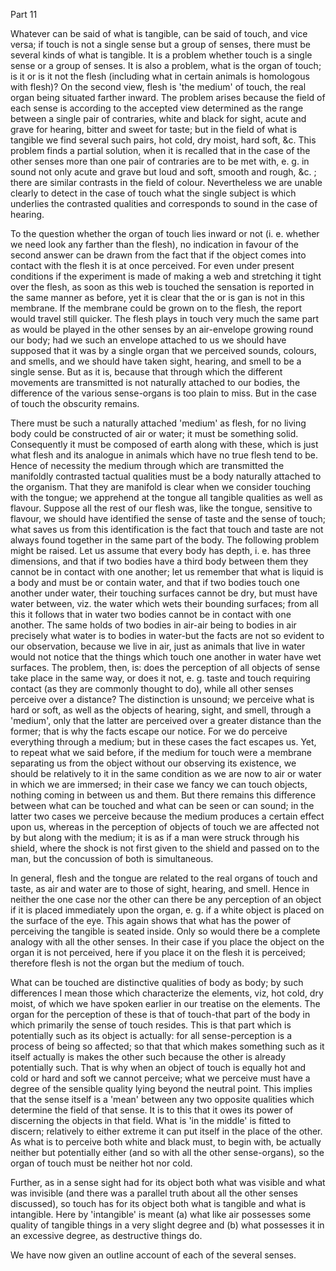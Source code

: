 Part 11

Whatever can be said of what is tangible, can be said of touch, and vice versa; if touch is not a single sense but a group of senses, there must be several kinds of what is tangible.
It is a problem whether touch is a single sense or a group of senses.
It is also a problem, what is the organ of touch; is it or is it not the flesh (including what in certain animals is homologous with flesh)? On the second view, flesh is 'the medium' of touch, the real organ being situated farther inward.
The problem arises because the field of each sense is according to the accepted view determined as the range between a single pair of contraries, white and black for sight, acute and grave for hearing, bitter and sweet for taste; but in the field of what is tangible we find several such pairs, hot cold, dry moist, hard soft, &c.
This problem finds a partial solution, when it is recalled that in the case of the other senses more than one pair of contraries are to be met with, e.
g.
in sound not only acute and grave but loud and soft, smooth and rough, &c.
; there are similar contrasts in the field of colour.
Nevertheless we are unable clearly to detect in the case of touch what the single subject is which underlies the contrasted qualities and corresponds to sound in the case of hearing.

To the question whether the organ of touch lies inward or not (i.
e.
whether we need look any farther than the flesh), no indication in favour of the second answer can be drawn from the fact that if the object comes into contact with the flesh it is at once perceived.
For even under present conditions if the experiment is made of making a web and stretching it tight over the flesh, as soon as this web is touched the sensation is reported in the same manner as before, yet it is clear that the or is gan is not in this membrane.
If the membrane could be grown on to the flesh, the report would travel still quicker.
The flesh plays in touch very much the same part as would be played in the other senses by an air-envelope growing round our body; had we such an envelope attached to us we should have supposed that it was by a single organ that we perceived sounds, colours, and smells, and we should have taken sight, hearing, and smell to be a single sense.
But as it is, because that through which the different movements are transmitted is not naturally attached to our bodies, the difference of the various sense-organs is too plain to miss.
But in the case of touch the obscurity remains.

There must be such a naturally attached 'medium' as flesh, for no living body could be constructed of air or water; it must be something solid.
Consequently it must be composed of earth along with these, which is just what flesh and its analogue in animals which have no true flesh tend to be.
Hence of necessity the medium through which are transmitted the manifoldly contrasted tactual qualities must be a body naturally attached to the organism.
That they are manifold is clear when we consider touching with the tongue; we apprehend at the tongue all tangible qualities as well as flavour.
Suppose all the rest of our flesh was, like the tongue, sensitive to flavour, we should have identified the sense of taste and the sense of touch; what saves us from this identification is the fact that touch and taste are not always found together in the same part of the body.
The following problem might be raised.
Let us assume that every body has depth, i.
e.
has three dimensions, and that if two bodies have a third body between them they cannot be in contact with one another; let us remember that what is liquid is a body and must be or contain water, and that if two bodies touch one another under water, their touching surfaces cannot be dry, but must have water between, viz.
the water which wets their bounding surfaces; from all this it follows that in water two bodies cannot be in contact with one another.
The same holds of two bodies in air-air being to bodies in air precisely what water is to bodies in water-but the facts are not so evident to our observation, because we live in air, just as animals that live in water would not notice that the things which touch one another in water have wet surfaces.
The problem, then, is: does the perception of all objects of sense take place in the same way, or does it not, e.
g.
taste and touch requiring contact (as they are commonly thought to do), while all other senses perceive over a distance? The distinction is unsound; we perceive what is hard or soft, as well as the objects of hearing, sight, and smell, through a 'medium', only that the latter are perceived over a greater distance than the former; that is why the facts escape our notice.
For we do perceive everything through a medium; but in these cases the fact escapes us.
Yet, to repeat what we said before, if the medium for touch were a membrane separating us from the object without our observing its existence, we should be relatively to it in the same condition as we are now to air or water in which we are immersed; in their case we fancy we can touch objects, nothing coming in between us and them.
But there remains this difference between what can be touched and what can be seen or can sound; in the latter two cases we perceive because the medium produces a certain effect upon us, whereas in the perception of objects of touch we are affected not by but along with the medium; it is as if a man were struck through his shield, where the shock is not first given to the shield and passed on to the man, but the concussion of both is simultaneous.

In general, flesh and the tongue are related to the real organs of touch and taste, as air and water are to those of sight, hearing, and smell.
Hence in neither the one case nor the other can there be any perception of an object if it is placed immediately upon the organ, e.
g.
if a white object is placed on the surface of the eye.
This again shows that what has the power of perceiving the tangible is seated inside.
Only so would there be a complete analogy with all the other senses.
In their case if you place the object on the organ it is not perceived, here if you place it on the flesh it is perceived; therefore flesh is not the organ but the medium of touch.

What can be touched are distinctive qualities of body as body; by such differences I mean those which characterize the elements, viz, hot cold, dry moist, of which we have spoken earlier in our treatise on the elements.
The organ for the perception of these is that of touch-that part of the body in which primarily the sense of touch resides.
This is that part which is potentially such as its object is actually: for all sense-perception is a process of being so affected; so that that which makes something such as it itself actually is makes the other such because the other is already potentially such.
That is why when an object of touch is equally hot and cold or hard and soft we cannot perceive; what we perceive must have a degree of the sensible quality lying beyond the neutral point.
This implies that the sense itself is a 'mean' between any two opposite qualities which determine the field of that sense.
It is to this that it owes its power of discerning the objects in that field.
What is 'in the middle' is fitted to discern; relatively to either extreme it can put itself in the place of the other.
As what is to perceive both white and black must, to begin with, be actually neither but potentially either (and so with all the other sense-organs), so the organ of touch must be neither hot nor cold.

Further, as in a sense sight had for its object both what was visible and what was invisible (and there was a parallel truth about all the other senses discussed), so touch has for its object both what is tangible and what is intangible.
Here by 'intangible' is meant (a) what like air possesses some quality of tangible things in a very slight degree and (b) what possesses it in an excessive degree, as destructive things do.

We have now given an outline account of each of the several senses.